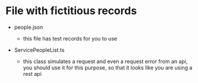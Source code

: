 # File with fictitious records

- people.json
  - this file has test records for you to use

- ServicePeopleList.ts
  - this class simulates a request and even a request error from an api, you should use it for this purpose, so that it looks like you are using a rest api